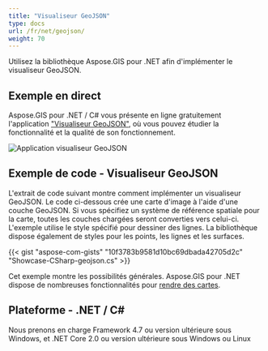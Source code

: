 ```yaml
---
title: "Visualiseur GeoJSON"
type: docs
url: /fr/net/geojson/
weight: 70
---
```


Utilisez la bibliothèque Aspose.GIS pour .NET afin d'implémenter le visualiseur GeoJSON.

## **Exemple en direct**

Aspose.GIS pour .NET / C# vous présente en ligne gratuitement l'application ["Visualiseur GeoJSON"](https://products.aspose.app/gis/viewer/geojson), où vous pouvez étudier la fonctionnalité et la qualité de son fonctionnement.

![Application visualiseur GeoJSON](viewer.png)

## **Exemple de code - Visualiseur GeoJSON**

L'extrait de code suivant montre comment implémenter un visualiseur GeoJSON. Le code ci-dessous crée une carte d'image à l'aide d'une couche GeoJSON. Si vous spécifiez un système de référence spatiale pour la carte, toutes les couches chargées seront converties vers celui-ci.
L'exemple utilise le style spécifié pour dessiner des lignes. La bibliothèque dispose également de styles pour les points, les lignes et les surfaces.

{{< gist "aspose-com-gists" "10f3783b9581d10bc69dbada42705d2c" "Showcase-CSharp-geojson.cs" >}}

Cet exemple montre les possibilités générales. Aspose.GIS pour .NET dispose de nombreuses fonctionnalités pour [rendre des cartes](https://docs.aspose.com/gis/net/map-rendering/).

## **Plateforme - .NET / C#**

Nous prenons en charge Framework 4.7 ou version ultérieure sous Windows, et .NET Core 2.0 ou version ultérieure sous Windows ou Linux
